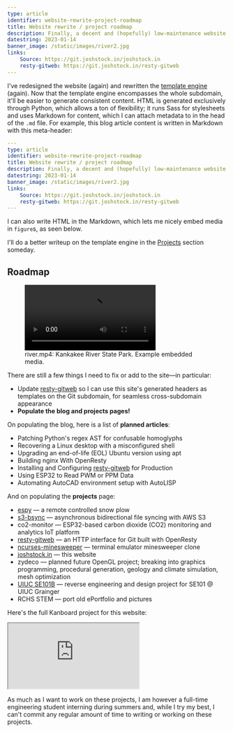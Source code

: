 ```yaml
---
type: article
identifier: website-rewrite-project-roadmap
title: Website rewrite / project roadmap
description: Finally, a decent and (hopefully) low-maintenance website.
datestring: 2023-01-14
banner_image: /static/images/river2.jpg
links:
    Source: https://git.joshstock.in/joshstock.in
    resty-gitweb: https://git.joshstock.in/resty-gitweb
---
```


I've redesigned the website (again) and rewritten the [template
engine](https://git.joshstock.in/joshstock.in) (again).  Now that the template
engine encompasses the whole subdomain, it'll be easier to generate consistent
content. HTML is generated exclusively through Python, which allows a ton of
flexibility; it runs Sass for stylesheets and uses Markdown for content, which
I can attach metadata to in the head of the `.md` file. For example, this blog
article content is written in Markdown with this meta-header:

```yaml
---
type: article
identifier: website-rewrite-project-roadmap
title: Website rewrite / project roadmap
description: Finally, a decent and (hopefully) low-maintenance website.
datestring: 2023-01-14
banner_image: /static/images/river2.jpg
links:
    Source: https://git.joshstock.in/joshstock.in
    resty-gitweb: https://git.joshstock.in/resty-gitweb
---
```

I can also write HTML in the Markdown, which lets me nicely embed media in
`figure`s, as seen below.

I'll do a better writeup on the template engine in the [Projects](/projects)
section someday.

## Roadmap

<figure class="float-left">
    <video class="medium" src="/static/videos/river.mp4" controls></video>
    <figcaption>river.mp4: Kankakee River State Park. Example embedded media.</figcaption>
</figure>

There are still a few things I need to fix or add to the site—in particular:

- Update [resty-gitweb](https://git.joshstock.in/resty-gitweb) so I can use
  this site's generated headers as templates on the Git subdomain, for seamless
  cross-subdomain appearance
- **Populate the blog and projects pages!**

On populating the blog, here is a list of **planned articles**:
- Patching Python's regex AST for confusable homoglyphs
- Recovering a Linux desktop with a misconfigured shell
- Upgrading an end-of-life (EOL) Ubuntu version using apt
- Building nginx With OpenResty
- Installing and Configuring [resty-gitweb](https://git.joshstock.in/resty-gitweb) for Production
- Using ESP32 to Read PWM or PPM Data
- Automating AutoCAD environment setup with AutoLISP

And on populating the **projects** page:
- [espy](https://www.youtube.com/watch?v=lfSqagByDVk) — a remote controlled snow plow
- [s3-bsync](https://git.joshstock.in/s3-bsync) — asynchronous bidirectional file syncing with AWS S3
- co2-monitor — ESP32-based carbon dioxide (CO2) monitoring and analytics IoT platform
- [resty-gitweb](https://git.joshstock.in/resty-gitweb) — an HTTP interface for Git built with OpenResty
- [ncurses-minesweeper](https://git.joshstock.in/ncurses-minesweeper) — terminal emulator minesweeper clone
- [joshstock.in](https://git.joshstock.in/joshstock.in) — this website
- zydeco — planned future OpenGL project; breaking into graphics programming, procedural generation, geology and climate simulation, mesh optimization
- [UIUC SE101B](https://www.youtube.com/watch?v=0e011eOmPh0) — reverse engineering and design project for SE101 @ UIUC Grainger
- RCHS STEM — port old ePortfolio and pictures

Here's the full Kanboard project for this website:

<iframe class="full" src="https://kanboard.joshstock.in/?controller=BoardViewController&action=readonly&token=3a343d4fa775266f953482d9dc6a8ce7c6fe299a0490653024a74ee85a8d"></iframe>

As much as I want to work on these projects, I am however a full-time
engineering student interning during summers and, while I try my best, I can't
commit any regular amount of time to writing or working on these projects.
